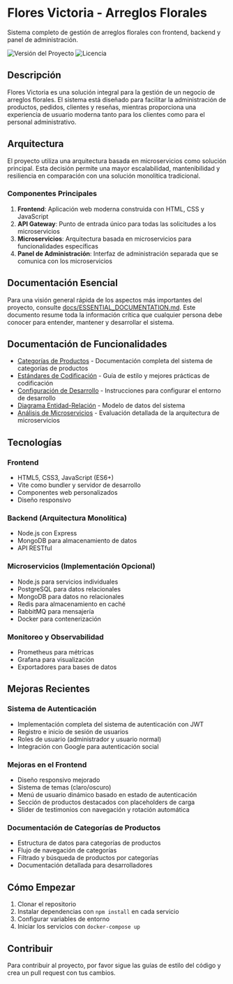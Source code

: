 # Flores Victoria - Arreglos Florales

Sistema completo de gestión de arreglos florales con frontend, backend y panel de administración.

![Versión del Proyecto](https://img.shields.io/badge/version-1.0.0-blue)
![Licencia](https://img.shields.io/badge/license-Interno%20y%20Educativo-orange)

## Descripción

Flores Victoria es una solución integral para la gestión de un negocio de arreglos florales. El sistema está diseñado para facilitar la administración de productos, pedidos, clientes y reseñas, mientras proporciona una experiencia de usuario moderna tanto para los clientes como para el personal administrativo.

## Arquitectura

El proyecto utiliza una arquitectura basada en microservicios como solución principal. Esta decisión permite una mayor escalabilidad, mantenibilidad y resiliencia en comparación con una solución monolítica tradicional.

### Componentes Principales

1. **Frontend**: Aplicación web moderna construida con HTML, CSS y JavaScript
2. **API Gateway**: Punto de entrada único para todas las solicitudes a los microservicios
3. **Microservicios**: Arquitectura basada en microservicios para funcionalidades específicas
4. **Panel de Administración**: Interfaz de administración separada que se comunica con los microservicios

## Documentación Esencial

Para una visión general rápida de los aspectos más importantes del proyecto, consulte [docs/ESSENTIAL_DOCUMENTATION.md](docs/ESSENTIAL_DOCUMENTATION.md). Este documento resume toda la información crítica que cualquier persona debe conocer para entender, mantener y desarrollar el sistema.

## Documentación de Funcionalidades

- [Categorías de Productos](docs/product-categories/README.md) - Documentación completa del sistema de categorías de productos
- [Estándares de Codificación](docs/CODING_STANDARDS.md) - Guía de estilo y mejores prácticas de codificación
- [Configuración de Desarrollo](docs/DEVELOPMENT_SETUP.md) - Instrucciones para configurar el entorno de desarrollo
- [Diagrama Entidad-Relación](docs/ERD.md) - Modelo de datos del sistema
- [Análisis de Microservicios](docs/MICROSERVICES_ANALYSIS.md) - Evaluación detallada de la arquitectura de microservicios

## Tecnologías

### Frontend
- HTML5, CSS3, JavaScript (ES6+)
- Vite como bundler y servidor de desarrollo
- Componentes web personalizados
- Diseño responsivo

### Backend (Arquitectura Monolítica)
- Node.js con Express
- MongoDB para almacenamiento de datos
- API RESTful

### Microservicios (Implementación Opcional)
- Node.js para servicios individuales
- PostgreSQL para datos relacionales
- MongoDB para datos no relacionales
- Redis para almacenamiento en caché
- RabbitMQ para mensajería
- Docker para contenerización

### Monitoreo y Observabilidad
- Prometheus para métricas
- Grafana para visualización
- Exportadores para bases de datos

## Mejoras Recientes

### Sistema de Autenticación
- Implementación completa del sistema de autenticación con JWT
- Registro e inicio de sesión de usuarios
- Roles de usuario (administrador y usuario normal)
- Integración con Google para autenticación social

### Mejoras en el Frontend
- Diseño responsivo mejorado
- Sistema de temas (claro/oscuro)
- Menú de usuario dinámico basado en estado de autenticación
- Sección de productos destacados con placeholders de carga
- Slider de testimonios con navegación y rotación automática

### Documentación de Categorías de Productos
- Estructura de datos para categorías de productos
- Flujo de navegación de categorías
- Filtrado y búsqueda de productos por categorías
- Documentación detallada para desarrolladores

## Cómo Empezar

1. Clonar el repositorio
2. Instalar dependencias con `npm install` en cada servicio
3. Configurar variables de entorno
4. Iniciar los servicios con `docker-compose up`

## Contribuir

Para contribuir al proyecto, por favor sigue las guías de estilo del código y crea un pull request con tus cambios.